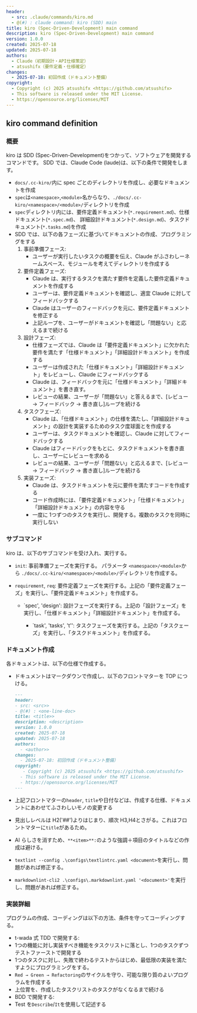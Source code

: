 ```yaml
---
header:
  - src: .claude/commands/kiro.md
  - @(#) : claude command: kiro (SDD) main
title: kiro (Spec-Driven-Development) main command
description: kiro (Spec-Driven-Development) main command
version: 1.0.0
created: 2025-07-18
updated: 2025-07-18
authors:
  - Claude（初期設計・API仕様策定）
  - atsushifx（要件定義・仕様確定）
changes:
  - 2025-07-18: 初回作成（ドキュメント整備）
copyright:
  - Copyright (c) 2025 atsushifx <https://github.com/atsushifx>
  - This software is released under the MIT License.
  - https://opensource.org/licenses/MIT
---
```


## kiro command definition

### 概要

kiro は SDD (Spec-Driven-Development)をつかって、ソフトウェアを開発するコマンドです。
SDD では、Claude Code (laude)は、以下の条件で開発をします。

<!-- textlint-disable ja-technical-writing/sentence-length -->

- `docs/.cc-kiro/`内に spec ごとのディレクトリを作成し、必要なドキュメントを作成
- `spec`は`<namespace>`,`<module>`名からなり、`./docs/.cc-kiro/<namespace>/<module>/`ディレクトリを作成
- `spec`ディレクトリ内には、要件定義ドキュメント(`*.requirement.md`)、仕様ドキュメント(`*.spec.md`)、
  詳細設計ドキュメント(`*.design.md`)、タスクドキュメント(`*.tasks.md`)を作成
- SDD では、以下の各フェーズに基づいてドキュメントの作成、プログラミングをする
  1. 事前準備フェース:
     - ユーザーが実行したいタスクの概要を伝え、Claude がふさわしーネームスペース、モジュールを考えてディレクトリを作成する
  2. 要件定義フェーズ:
     - Claude は、実行するタスクを満たす要件を定義した要件定義ドキュメントを作成する
     - ユーザーは、要件定義ドキュメントを確認し、適宜 Claude に対してフィードバックする
     - Claude はユーザーのフィードバックを元に、要件定義ドキュメントを修正する
     - 上記ループを、ユーザーがドキュメントを確認し「問題ない」と応えるまで続ける
  3. 設計フェーズ:
     - 仕様フェーズでは、Claude は「要件定義ドキュメント」に欠かれた要件を満たす「仕様ドキュメント」「詳細設計ドキュメント」を作成する
     - ユーザーは作成された「仕様ドキュメント」「詳細設計ドキュメント」をレビューし、Claude にフィードバックする
     - Claude は、フィードバックを元に「仕様ドキュメント」「詳細ドキュメント」を書き直す。
     - レビューの結果、ユーザーが「問題ない」と答えるまで、[レビュー → フィードバック → 書き直し]ループを続ける
  4. タスクフェーズ:
     - Claude は、「仕様ドキュメント」の仕様を満たし、「詳細設計ドキュメント」の設計を実装するためのタスク度球面とを作成する
     - ユーザーは、タスクドキュメントを確認し、Claude に対してフィードバックする
     - Claude はフィードバックをもとに、タスクドキュメントを書き直し、ユーザーにレビューを求める
     - レビューの結果、ユーザーが「問題ない」と応えるまで、[レビュー → フィードバック → 書き直し]ループを続ける
  5. 実装フェーズ:
     - Claude は、タスクドキュメントを元に要件を満たすコードを作成する
     - コード作成時には、「要件定義ドキュメント」「仕様ドキュメント」「詳細設計ドキュメント」の内容を守る
     - 一度に 1つずつのタスクを実行し、開発する。複数のタスクを同時に実行しない

<!-- textlint-enable -->

### サブコマンド

kiro は、以下のサブコマンドを受け入れ、実行する。

- `init`:
  事前準備フェーズを実行する。 パラメータ `<namespace>/<module>`から `./docs/.cc-kiro/<namespace>/<module>/`ディレクトリを作成する。

- `requirement`, `req`:
  要件定義フェーズを実行する。上記の「要件定義フェーズ」を実行し、「要件定義ドキュメント」を作成する。

  - `spec', 'design':
    設計フェーズを実行する。上記の「設計フェーズ」を実行し、「仕様ドキュメント」「詳細設計ドキュメント」を作成する。

    - `task', 'tasks', 't'':
      タスクフェーズを実行する。上記の「タスクェーズ」を実行し、「タスクドキュメント」を作成する。

### ドキュメント作成

各ドキュメントは、以下の仕様で作成する。

- ドキュメントはマークダウンで作成し、以下のフロントマターを TOP につける。

  ```markdown
  ---
  header:
  - src: <src>>
  - @(#) : <one-line-doc>
  title: <title>>
  description: <description>
  version: 1.0.0
  created: 2025-07-18
  updated: 2025-07-18
  authors:
    - <author>>
  changes:
    - 2025-07-18: 初回作成（ドキュメント整備）
  copyright:
     - Copyright (c) 2025 atsushifx <https://github.com/atsushifx>
    - This software is released under the MIT License.
    - https://opensource.org/licenses/MIT
  ---
  ```

- 上記フロントマターの`header`, `title`や日付などは、作成する仕様、ドキュメントにあわせてふさわしいモノの変更する
- 見出しレベルは H2('##')よりはじまり、順次 H3,H4とさがる。これはフロントマターに`title`があるため。
- AI らしさを消すため、`**<item>**:`のような強調＋項目のタイトルなどの作成は避ける。
- `textlint --config .\configs\textlintrc.yaml <document>`を実行し、問題があれば修正する。
- `markdownlint-cli2 .\configs\.markdownlint.yaml '<document>'`を実行し、問題があれば修正する。

### 実装詳細

プログラムの作成、コーディングは以下の方法、条件を守ってコーディングする。

- t-wada 式 TDD で開発する:
- 1つの機能に対し実装すべき機能をタスクリストに落とし、1つのタスクずつテストファーストで開発する
- 1つのタスクに対し、失敗で終わるテストからはじめ、最低限の実装を満たすようにプログラミングをする。
- `Red → Green → Refactoring`のサイクルを守り、可能な限り質のよいプログラムを作成する
- 上位胃を、作成したタスクリストのタスクがなくなるまで続ける
- BDD で開発する:
- Test を`Describe`/`It`を使用して記述する
